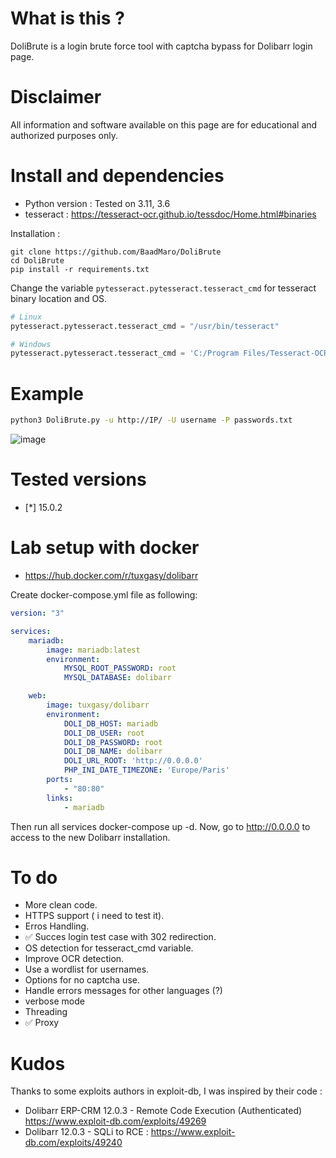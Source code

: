 # What is this ?

DoliBrute is a login brute force tool with captcha bypass for Dolibarr login page.

# Disclaimer

All information and software available on this page are for educational and authorized purposes only.
  
# Install and dependencies

- Python version : Tested on 3.11, 3.6
- tesseract : https://tesseract-ocr.github.io/tessdoc/Home.html#binaries

Installation : 

```
git clone https://github.com/BaadMaro/DoliBrute
cd DoliBrute
pip install -r requirements.txt
``` 

Change the variable `pytesseract.pytesseract.tesseract_cmd` for tesseract binary location and OS.

```python
# Linux
pytesseract.pytesseract.tesseract_cmd = "/usr/bin/tesseract"

# Windows
pytesseract.pytesseract.tesseract_cmd = 'C:/Program Files/Tesseract-OCR/tesseract.exe'
```



# Example 

```bash
python3 DoliBrute.py -u http://IP/ -U username -P passwords.txt

```

![image](https://user-images.githubusercontent.com/72421091/182217558-a7db687a-4ed4-4f19-928e-25018e75400a.png)

# Tested versions

- [*] 15.0.2

# Lab setup with docker

- https://hub.docker.com/r/tuxgasy/dolibarr

Create docker-compose.yml file as following:

```yaml
version: "3"

services:
    mariadb:
        image: mariadb:latest
        environment:
            MYSQL_ROOT_PASSWORD: root
            MYSQL_DATABASE: dolibarr

    web:
        image: tuxgasy/dolibarr
        environment:
            DOLI_DB_HOST: mariadb
            DOLI_DB_USER: root
            DOLI_DB_PASSWORD: root
            DOLI_DB_NAME: dolibarr
            DOLI_URL_ROOT: 'http://0.0.0.0'
            PHP_INI_DATE_TIMEZONE: 'Europe/Paris'
        ports:
            - "80:80"
        links:
            - mariadb
```

Then run all services docker-compose up -d. Now, go to http://0.0.0.0 to access to the new Dolibarr installation.

# To do

- More clean code.
- HTTPS support ( i need to test it).
- Erros Handling.
- ✅ Succes login test case with 302 redirection.
- OS detection for tesseract_cmd variable.
- Improve OCR detection.
- Use a wordlist for usernames.
- Options for no captcha use.
- Handle errors messages for other languages (?)
- verbose mode
- Threading 
- ✅ Proxy 

# Kudos

Thanks to some exploits authors in exploit-db, I was inspired by their code : 
- Dolibarr ERP-CRM 12.0.3 - Remote Code Execution (Authenticated) https://www.exploit-db.com/exploits/49269 
- Dolibarr 12.0.3 - SQLi to RCE : https://www.exploit-db.com/exploits/49240
